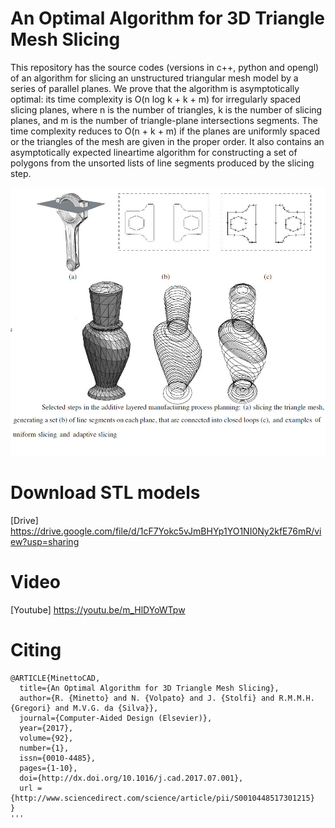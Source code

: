 # An Optimal Algorithm for 3D Triangle Mesh Slicing 

This repository has the source codes (versions in c++, python and opengl) of an algorithm for slicing an unstructured triangular mesh model by a series of parallel planes. We prove that the algorithm is asymptotically optimal: its time complexity is O(n log k + k + m) for irregularly spaced slicing planes, where n is the number of triangles, k is the number of slicing planes, and m is the number of triangle-plane intersections segments. The time complexity reduces to O(n + k + m) if the planes are uniformly spaced or the triangles of the mesh are given in the proper order. It also contains an asymptotically expected lineartime algorithm for constructing a set of polygons from the unsorted lists of line segments produced by the slicing step. 

![](/assets/slicing.jpg)

# Download STL models

[Drive] https://drive.google.com/file/d/1cF7Yokc5vJmBHYp1YO1NI0Ny2kfE76mR/view?usp=sharing

# Video

[Youtube] https://youtu.be/m_HlDYoWTpw

# Citing

```
@ARTICLE{MinettoCAD,
  title={An Optimal Algorithm for 3D Triangle Mesh Slicing}, 
  author={R. {Minetto} and N. {Volpato} and J. {Stolfi} and R.M.M.H. {Gregori} and M.V.G. da {Silva}},
  journal={Computer-Aided Design (Elsevier)}, 
  year={2017},
  volume={92},
  number={1},
  issn={0010-4485},
  pages={1-10},
  doi={http://dx.doi.org/10.1016/j.cad.2017.07.001},
  url = {http://www.sciencedirect.com/science/article/pii/S0010448517301215}
}
'''


